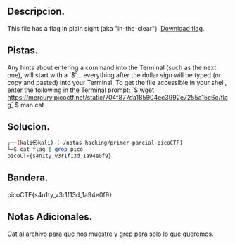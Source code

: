 ## Descripcion.
This file has a flag in plain sight (aka "in-the-clear"). [Download flag](https://mercury.picoctf.net/static/704f877da185904ec3992e7255a15c6c/flag).

## Pistas.
Any hints about entering a command into the Terminal (such as the next one), will start with a '$'... everything after the dollar sign will be typed (or copy and pasted) into your Terminal.
To get the file accessible in your shell, enter the following in the Terminal prompt: `$ wget https://mercury.picoctf.net/static/704f877da185904ec3992e7255a15c6c/flag`
$ man cat

## Solucion.
```bash 
┌──(kali㉿kali)-[~/notas-hacking/primer-parcial-picoCTF]
└─$ cat flag | grep pico
picoCTF{s4n1ty_v3r1f13d_1a94e0f9}


```

## Bandera.
picoCTF{s4n1ty_v3r1f13d_1a94e0f9}

## Notas Adicionales.
Cat al archivo para que nos muestre y grep para solo lo que queremos.